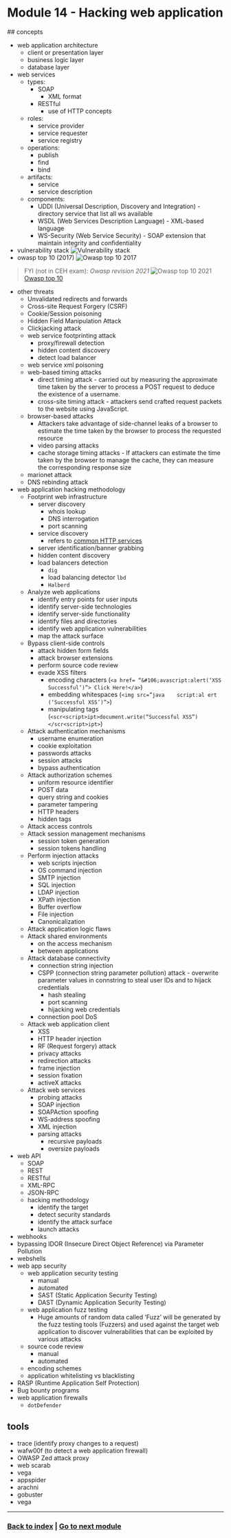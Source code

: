 # Module 14 - Hacking web application

## concepts
- web application architecture
    - client or presentation layer
    - business logic layer
    - database layer
- web services
    - types:
        - SOAP
            - XML format
        - RESTful
            - use of HTTP concepts
    - roles:
        - service provider
        - service requester
        - service registry
    - operations:
        - publish
        - find
        - bind
    - artifacts:
        - service
        - service description
    - components:
        - UDDI (Universal Description, Discovery and Integration) - directory service that list all ws available
        - WSDL (Web Services Description Language) - XML-based language
        - WS-Security (Web Service Security) - SOAP extension that maintain integrity and confidentiality
- vulnerability stack
    ![Vulnerability stack](assets/vuln_stack.png "Vulnerability stack")
- owasp top 10 (2017)
![Owasp top 10 2017](assets/owasp_top10_2017.png "Owasp top 10 2017")
 > FYI (not in CEH exam): *Owasp revision 2021*
    ![Owasp top 10 2021](assets/owasp_mapping.png "Owasp top 10 2021")
    [Owasp top 10](https://owasp.org/Top10/)

- other threats
    - Unvalidated redirects and forwards
    - Cross-site Request Forgery (CSRF)
    - Cookie/Session poisoning
    - Hidden Field Manipulation Attack
    - Clickjacking attack
    - web service footprinting attack
        - proxy/firewall detection
        - hidden content discovery
        - detect load balancer
    - web service xml poisoning
    - web-based timing attacks
        - direct timing attack - carried out by measuring the approximate time taken by the server to process a POST request to deduce the existence of a username.
        - cross-site timing attack - attackers send crafted request packets to the website using JavaScript.
    - browser-based attacks
        - Attackers take advantage of side-channel leaks of a browser to estimate the time taken by the browser to process the requested resource
        - video parsing attacks
        - cache storage timing attacks - If attackers can estimate the time taken by the browser to manage the cache, they can measure the corresponding response size
    - marionet attack
    - DNS rebinding attack
- web application hacking methodology
    - Footprint web infrastructure 
        - server discovery
            - whois lookup
            - DNS interrogation
            - port scanning
        - service discovery
            - refers to [common HTTP services](../extra/ports.md)
        - server identification/banner grabbing
        - hidden content discovery
        - load balancers detection
            - `dig`
            - load balancing detector `lbd`
            - `Halberd`
    - Analyze web applications 
        - identify entry points for user inputs
        - identify server-side technologies
        - identify server-side functionality
        - identify files and directories
        - identify web application vulnerabilities
        - map the attack surface
    - Bypass client-side controls 
        - attack hidden form fields
        - attack browser extensions
        - perform source code review
        - evade XSS filters
            - encoding characters (`<a href= “&#106;avascript:alert(‘XSS Successful’)”> Click Here!</a>`)
            - embedding whitespaces (`<img src=”java    script:al ert (‘Successful XSS’)”>`)
            - manipulating tags (`<scr<script>ipt>document.write(“Successful XSS”)</scr<script>ipt>`)
    - Attack authentication mechanisms 
        - username enumeration
        - cookie exploitation
        - passwords attacks
        - session attacks
        - bypass authentication
    - Attack authorization schemes 
        - uniform resource identifier
        - POST data
        - query string and cookies
        - parameter tampering
        - HTTP headers
        - hidden tags
    - Attack access controls
    - Attack session management mechanisms 
        - session token generation
        - session tokens handling
    - Perform injection attacks 
        - web scripts injection
        - OS command injection
        - SMTP injection
        - SQL injection
        - LDAP injection
        - XPath injection
        - Buffer overflow
        - File injection
        - Canonicalization
    - Attack application logic flaws 
    - Attack shared environments 
        - on the access mechanism
        - between applications
    - Attack database connectivity 
        - connection string injection
        - CSPP (connection string parameter pollution) attack - overwrite parameter values in connstring to steal user IDs and to hijack credentials
            - hash stealing
            - port scanning
            - hijacking web credentials 
        - connection pool DoS
    - Attack web application client
        - XSS
        - HTTP header injection
        - RF (Request forgery) attack
        - privacy attacks
        - redirection attacks
        - frame injection
        - session fixation
        - activeX attacks
    - Attack web services
        - probing attacks
        - SOAP injection
        - SOAPAction spoofing
        - WS-address spoofing
        - XML injection
        - parsing attacks
            - recursive payloads
            - oversize payloads
- web API
    - SOAP 
    - REST
    - RESTful
    - XML-RPC
    - JSON-RPC
    - hacking methodology
        - identify the target
        - detect security standards
        - identify the attack surface
        - launch attacks
- webhooks
- bypassing IDOR (Insecure Direct Object Reference) via Parameter Pollution
- webshells
- web app security
    - web application security testing
        - manual
        - automated
        - SAST (Static Application Security Testing)
        - DAST (Dynamic Application Security Testing)
    - web application fuzz testing
        - Huge amounts of random data called ‘Fuzz’ will be generated by the fuzz testing tools (Fuzzers) and used against the target web application to discover vulnerabilities that can be exploited by various attacks
    - source code review
        - manual
        - automated
    - encoding schemes
    - application whitelisting vs blacklisting
- RASP (Runtime Application Self Protection)
- Bug bounty programs
- web application firewalls
    - `dotDefender`
    
## tools
- trace (identify proxy changes to a request)
- wafw00f (to detect a web application firewall)
- OWASP Zed attack proxy
- web scarab
- vega
- appspider
- arachni
- gobuster
- vega

---
### [Back to index](../README.md) | [Go to next module](15.md)